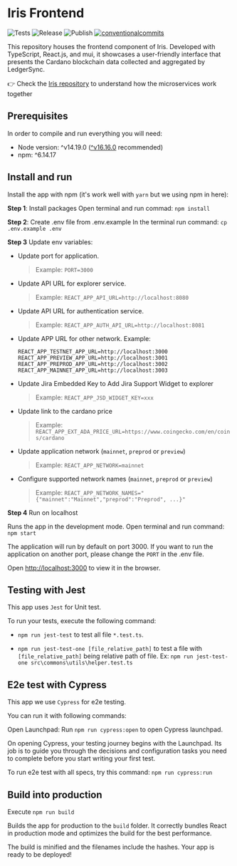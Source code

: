 # Iris Frontend

<p align="left">
<img alt="Tests" src="https://github.com/cardano-foundation/cf-explorer-frontend/actions/workflows/tests.yaml/badge.svg" />
<img alt="Release" src="https://github.com/cardano-foundation/cf-explorer-frontend/actions/workflows/release.yaml/badge.svg" />
<img alt="Publish" src="https://github.com/cardano-foundation/cf-explorer-frontend/actions/workflows/publish.yaml/badge.svg" />
<a href="https://conventionalcommits.org"><img alt="conventionalcommits" src="https://img.shields.io/badge/Conventional%20Commits-1.0.0-%23FE5196?logo=conventionalcommits" /></a>
</p>

This repository houses the frontend component of Iris. Developed with TypeScript, React.js, and mui, it showcases a user-friendly interface that presents the Cardano blockchain data collected and aggregated by LedgerSync.

👉 Check the [Iris repository](https://github.com/cardano-foundation/cf-explorer) to understand how the microservices work together

## Prerequisites

In order to compile and run everything you will need:

- Node version: ^v14.19.0  ([^v16.16.0](https://nodejs.org/en/blog/release/v16.16.0/) recommended)
- npm: ^6.14.17

## Install and run

Install the app with npm (it's work well with `yarn` but we using npm in here):

**Step 1**: Install packages
Open terminal and run commad: `npm install`

**Step 2**: Create .env file from .env.example
In the terminal run command: `cp .env.example .env`

**Step 3** Update env variables:
- Update port for application. 
    >Example: `PORT=3000`

- Update API URL for explorer service. 
    >Example: `REACT_APP_API_URL=http://localhost:8080`

- Update API URL for authentication service.
    >Example: `REACT_APP_AUTH_API_URL=http://localhost:8081`

- Update APP URL for other network. Example: 
    ```
    REACT_APP_TESTNET_APP_URL=http://localhost:3000
    REACT_APP_PREVIEW_APP_URL=http://localhost:3001
    REACT_APP_PREPROD_APP_URL=http://localhost:3002
    REACT_APP_MAINNET_APP_URL=http://localhost:3003
    ```

- Update Jira Embedded Key to Add Jira Support Widget to explorer
    >Example: `REACT_APP_JSD_WIDGET_KEY=xxx`

- Update link to the cardano price
    >Example: `REACT_APP_EXT_ADA_PRICE_URL=https://www.coingecko.com/en/coins/cardano`

- Update application network (`mainnet`, `preprod` or `preview`)
    >Example: `REACT_APP_NETWORK=mainnet`

- Configure supported network names (`mainnet`, `preprod` or `preview`)
    >Example: `REACT_APP_NETWORK_NAMES="{"mainnet":"Mainnet","preprod":"Preprod", ...}"`

**Step 4** Run on localhost

Runs the app in the development mode.
Open terminal and run command: `npm start`

The application will run by default on port 3000. If you want to run the application on another port, please change the `PORT` in the .env file.

Open [http://localhost:3000](http://localhost:3000) to view it in the browser.

## Testing with Jest

This app uses `Jest` for Unit test.

To run your tests, execute the following command:

 - `npm run jest-test` to test all file `*.test.ts`.

 - `npm run jest-test-one [file_relative_path]` to test a file with `[file_relative_path]` being relative path of file. Ex: `npm run jest-test-one src\commons\utils\helper.test.ts`

## E2e test with Cypress
This app we use `Cypress` for e2e testing.

You can run it with following commands:

Open Launchpad:
Run `npm run cypress:open` to open Cypress launchpad.

On opening Cypress, your testing journey begins with the Launchpad. Its job is to guide you through the decisions and configuration tasks you need to complete before you start writing your first test.


To run e2e test with all specs, try this command:
`npm run cypress:run`



## Build into production

Execute  `npm run build`

Builds the app for production to the `build` folder.
It correctly bundles React in production mode and optimizes the build for the best performance.

The build is minified and the filenames include the hashes.
Your app is ready to be deployed!
